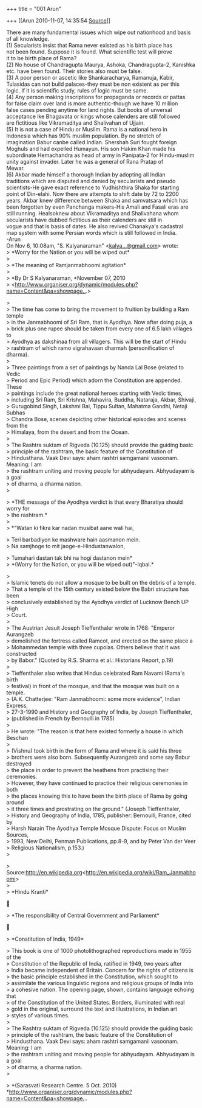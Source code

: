 +++
title = "001 Arun"

+++
[[Arun	2010-11-07, 14:35:54 [Source](https://groups.google.com/g/bvparishat/c/c-V8pzbpVbs)]]



There are many fundamental issues which wipe out nationhood and basis  
of all knowledge.  
(1) Secularists insist that Rama never existed as his birth place has  
not been found. Suppose it is found. What scientific test will prove  
it to be birth place of Rama?  
(2) No house of Chandragupta Maurya, Ashoka, Chandragupta-2, Kanishka  
etc. have been found. Their stories also must be false.  
(3) A poor person or ascetic like Shankaracharya, Ramanuja, Kabir,  
Tulasidas can not build palaces-they must be non existent as per this  
logic. If it is scientific study, rules of logic must be same.  
(4) Any person making inscriptions for propaganda or records or pattas  
for false claim over land is more authentic-though we have 10 million  
false cases pending anytime for land rights. But books of unversal  
acceptance lke Bhagavata or kings whose calenders are still followed  
are fictitious like Vikramaditya and Shalivahan of Ujjain.  
(5) It is not a case of Hindu or Muslim. Rama is a national hero in  
Indonesia which has 90% muslim population. By no stretch of  
imagination Babur canbe called Indian. Shershah Suri fought foreign  
Moghuls and had expelled Humayun. His son Hakim Khan made his  
subordinate Hemachandra as head of army in Panipata-2 for Hindu-muslim  
unity against invader. Later he was a general of Rana Pratap of  
Mewar.  
(6) Akbar made himself a thorough Indian by adopting all Indian  
traditions which are disputed and denied by secularists and pseudo  
scientists-He gave exact reference to Yudhishthira Shaka for starting  
point of Din-elahi. Now there are attempts to shift date by 72 to 2200  
years. Akbar knew difference between Shaka and samvatsara which has  
been forgotten by even Panchanga makers-His Amali and Fasali eras are  
still running. Healsoknew about Vikramaditya and Shalivahana whom  
secularists have dubbed fictitious as their calenders are still in  
vogue and that is basis of dates. He also revived Chanakya's cadastral  
map system with some Persian words which is still followed in India.  
-Arun  
On Nov 6, 10:08am, "S. Kalyanaraman" \<[kalya...@gmail.com]()\> wrote:  
\> \*Worry for the Nation or you will be wiped out\*  
\>  
\> \*The meaning of Ramjanmabhoomi agitation\*  
\>  
\> \*By Dr S Kalyanaraman, \*November 07, 2010  
\> \<<http://www.organiser.org/dynamic/modules.php?name=Content&pa=showpage..>.>  

\>  
\> The time has come to bring the movement to fruition by building a Ram temple  
\> in the Janmabhoomi of Sri Ram, that is Ayodhya. Now after doing puja, a  
\> brick plus one rupee should be taken from every one of 6.5 lakh villages to  
\> Ayodhya as dakshinaa from all villagers. This will be the start of Hindu  
\> rashtram of which ramo vigrahavaan dharmah (personification of dharma).  
\>  
\> Three paintings from a set of paintings by Nanda Lal Bose (related to Vedic  
\> Period and Epic Period) which adorn the Constitution are appended. These  
\> paintings include the great national heroes starting with Vedic times,  
\> including Sri Ram, Sri Krishna, Mahavira, Buddha, Nataraja, Akbar, Shivaji,  
\> Gurugobind Singh, Lakshmi Bai, Tippu Sultan, Mahatma Gandhi, Netaji Subhas  
\> Chandra Bose, scenes depicting other historical episodes and scenes from the  
\> Himalaya, from the desert and from the Ocean.  
\>  
\> The Rashtra suktam of Rigveda (10.125) should provide the guiding basic  
\> principle of the rashtram, the basic feature of the Constitution of  
\> Hindusthana. Vaak Devi says: aham rashtri samgamanii vasoonam. Meaning: I am  
\> the rashtram uniting and moving people for abhyudayam. Abhyudayam is a goal  
\> of dharma, a dharma nation.  
\>  

\> \*THE message of the Ayodhya verdict is that every Bharatiya should worry for  
\> the rashtram.\*  
\>  
\> \*"Watan ki fikra kar nadan musibat aane wali hai,  

\> Teri barbadiyon ke mashware hain aasmanon mein.  
\> Na samjhoge to mit jaoge-e-Hindustanwalon,  

\> Tumahari dastan tak bhi na hogi dastanon mein\*  
\> \*(Worry for the Nation, or you will be wiped out)"-Iqbal.\*  

\>  
\> Islamic tenets do not allow a mosque to be built on the debris of a temple.  
\> That a temple of the 15th century existed below the Babri structure has been  
\> conclusively established by the Ayodhya verdict of Lucknow Bench UP High  
\> Court.  
\>  
\> The Austrian Jesuit Joseph Tieffenthaler wrote in 1768: "Emperor Aurangzeb  
\> demolished the fortress called Ramcot, and erected on the same place a  
\> Mohammedan temple with three cupolas. Others believe that it was constructed  
\> by Babor." (Quoted by R.S. Sharma et al.: Historians Report, p.19)  
\>  
\> Tieffenthaler also writes that Hindus celebrated Ram Navami (Rama's birth  
\> festival) in front of the mosque, and that the mosque was built on a temple.  
\> (A.K. Chatterjee: "Ram Janmabhoomi: some more evidence", Indian Express,  
\> 27-3-1990 and History and Geography of India, by Joseph Tieffenthaler,  
\> (published in French by Bernoulli in 1785)  
\>  
\> He wrote: "The reason is that here existed formerly a house in which Beschan  
\>  
\> (Vishnu) took birth in the form of Rama and where it is said his three  
\> brothers were also born. Subsequently Aurangzeb and some say Babur destroyed  
\> the place in order to prevent the heathens from practising their ceremonies.  
\> However, they have continued to practice their religious ceremonies in both  
\> the places knowing this to have been the birth place of Rama by going around  
\> it three times and prostrating on the ground." (Joseph Tieffenthaler,  
\> History and Geography of India, 1785, publisher: Bernoulli, France, cited by  
\> Harsh Narain The Ayodhya Temple Mosque Dispute: Focus on Muslim Sources,  
\> 1993, New Delhi, Penman Publications, pp.8-9, and by Peter Van der Veer  
\> Religious Nationalism, p.153.)  
\>  

\> Source:<http://en.wikipedia.org>\<<http://en.wikipedia.org/wiki/Ram_Janmabhoomi>\>  
\>  
\> \*Hindu Kranti\*  



\> \*The responsibility of Central Government and Parliament\*  



\> \*Constitution of India, 1949\*  

\> This book is one of 1000 photolithographed reproductions made in 1955 of the  
\> Constitution of the Republic of India, ratified in 1949, two years after  
\> India became independent of Britain. Concern for the rights of citizens is  
\> the basic principle established in the Constitution, which sought to  
\> assimilate the various linguistic regions and religious groups of India into  
\> a cohesive nation. The opening page, shown, contains language echoing that  
\> of the Constitution of the United States. Borders, illuminated with real  
\> gold in the original, surround the text and illustrations, in Indian art  
\> styles of various times.  
\>  
\> The Rashtra suktam of Rigveda (10.125) should provide the guiding basic  
\> principle of the rashtram, the basic feature of the Constitution of  
\> Hindusthana. Vaak Devi says: aham rashtri samgamanii vasoonam. Meaning: I am  
\> the rashtram uniting and moving people for abhyudayam. Abhyudayam is a goal  
\> of dharma, a dharma nation.  
\>  

\> \*(Sarasvati Research Centre. 5 Oct. 2010) \*<http://www.organiser.org/dynamic/modules.php?name=Content&pa=showpage.>..

